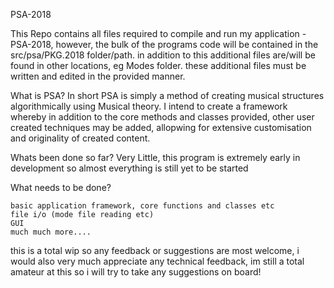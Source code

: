 PSA-2018

This Repo contains all files required to compile and run my application - PSA-2018, however, the bulk of the programs code will be contained in the src/psa/PKG.2018 folder/path. in addition to this additional files are/will be found in other locations, eg Modes folder. these additional files must be written and edited in the provided manner.

What is PSA? In short PSA is simply a method of creating musical structures algorithmically using Musical theory. I intend to create a framework whereby in addition to the core methods and classes provided, other user created techniques may be added, allopwing for extensive customisation and originality of created content.

Whats been done so far? Very Little, this program is extremely early in development so almost everything is still yet to be started

What needs to be done?

    basic application framework, core functions and classes etc
    file i/o (mode file reading etc)
    GUI
    much much more....

this is a total wip so any feedback or suggestions are most welcome, i would also very much appreciate any technical feedback, im still a total amateur at this so i will try to take any suggestions on board!